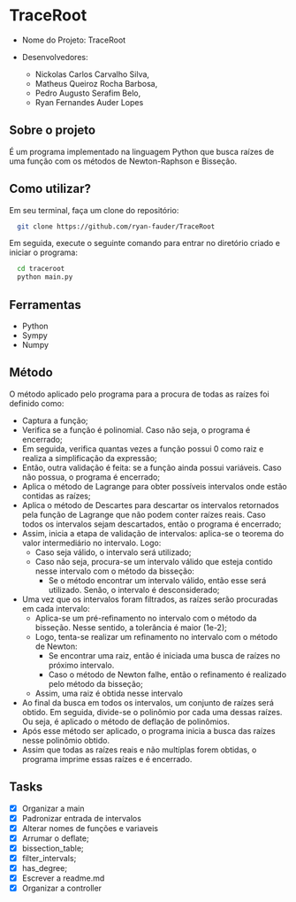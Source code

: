 # TraceRoot

- Nome do Projeto: TraceRoot

- Desenvolvedores:
  - Nickolas Carlos Carvalho Silva,
  - Matheus Queiroz Rocha Barbosa,
  - Pedro Augusto Serafim Belo,
  - Ryan Fernandes Auder Lopes

## Sobre o projeto

É um programa implementado na linguagem Python que busca raízes de uma função com os métodos de Newton-Raphson e Bisseção.

## Como utilizar?

Em seu terminal, faça um clone do repositório:

```bash
  git clone https://github.com/ryan-fauder/TraceRoot
```

Em seguida, execute o seguinte comando para entrar no diretório criado e iniciar o programa:

```bash
  cd traceroot
  python main.py
```

## Ferramentas

- Python
- Sympy
- Numpy

## Método

O método aplicado pelo programa para a procura de todas as raízes foi definido como:

- Captura a função;
- Verifica se a função é polinomial. Caso não seja, o programa é encerrado;
- Em seguida, verifica quantas vezes a função possui 0 como raiz e realiza a simplificação da expressão;
- Então, outra validação é feita: se a função ainda possui variáveis. Caso não possua, o programa é encerrado;
- Aplica o método de Lagrange para obter possíveis intervalos onde estão contidas as raízes;
- Aplica o método de Descartes para descartar os intervalos retornados pela função de Lagrange que não podem conter raízes reais. Caso todos os intervalos sejam descartados, então o programa é encerrado;
- Assim, inicia a etapa de validação de intervalos: aplica-se o teorema do valor intermediário no intervalo. Logo:
  - Caso seja válido, o intervalo será utilizado;
  - Caso não seja, procura-se um intervalo válido que esteja contido nesse intervalo com o método da bisseção:
    - Se o método encontrar um intervalo válido, então esse será utilizado. Senão, o intervalo é desconsiderado;
- Uma vez que os intervalos foram filtrados, as raízes serão procuradas em cada intervalo:
  - Aplica-se um pré-refinamento no intervalo com o método da bisseção. Nesse sentido, a tolerância é maior (1e-2);
  - Logo, tenta-se realizar um refinamento no intervalo com o método de Newton:
    - Se encontrar uma raiz, então é iniciada uma busca de raízes no próximo intervalo. 
    - Caso o método de Newton falhe, então o refinamento é realizado pelo método da bisseção;
  - Assim, uma raiz é obtida nesse intervalo
- Ao final da busca em todos os intervalos, um conjunto de raízes será obtido. Em seguida, divide-se o polinômio por cada uma dessas raízes. Ou seja, é aplicado o método de deflação de polinômios.
- Após esse método ser aplicado, o programa inicia a busca das raízes nesse polinômio obtido.
- Assim que todas as raízes reais e não multíplas forem obtidas, o programa imprime essas raízes e é encerrado.

## Tasks

- [X] Organizar a main
- [X] Padronizar entrada de intervalos
- [X] Alterar nomes de funções e variaveis
- [X] Arrumar o deflate;
- [X] bissection_table;
- [X] filter_intervals;
- [X] has_degree;
- [X] Escrever a readme.md
- [X] Organizar a controller
